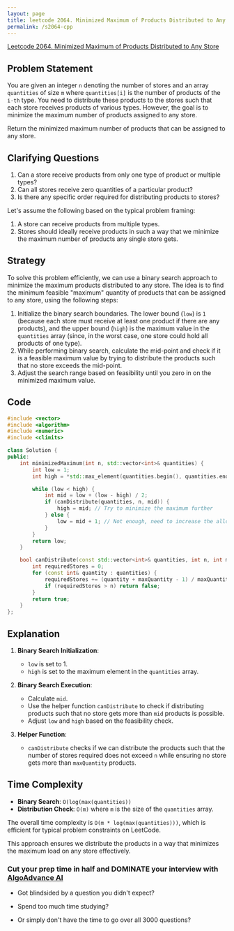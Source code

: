 ```yaml
---
layout: page
title: leetcode 2064. Minimized Maximum of Products Distributed to Any Store
permalink: /s2064-cpp
---
```

[Leetcode 2064. Minimized Maximum of Products Distributed to Any Store](https://algoadvance.github.io/algoadvance/l2064)
## Problem Statement
You are given an integer `n` denoting the number of stores and an array `quantities` of size `m` where `quantities[i]` is the number of products of the `i-th` type. You need to distribute these products to the stores such that each store receives products of various types. However, the goal is to minimize the maximum number of products assigned to any store.

Return the minimized maximum number of products that can be assigned to any store.

## Clarifying Questions
1. Can a store receive products from only one type of product or multiple types?
2. Can all stores receive zero quantities of a particular product?
3. Is there any specific order required for distributing products to stores?

Let's assume the following based on the typical problem framing:
1. A store can receive products from multiple types.
2. Stores should ideally receive products in such a way that we minimize the maximum number of products any single store gets.

## Strategy
To solve this problem efficiently, we can use a binary search approach to minimize the maximum products distributed to any store. The idea is to find the minimum feasible "maximum" quantity of products that can be assigned to any store, using the following steps:
1. Initialize the binary search boundaries. The lower bound (`low`) is `1` (because each store must receive at least one product if there are any products), and the upper bound (`high`) is the maximum value in the `quantities` array (since, in the worst case, one store could hold all products of one type).
2. While performing binary search, calculate the mid-point and check if it is a feasible maximum value by trying to distribute the products such that no store exceeds the mid-point.
3. Adjust the search range based on feasibility until you zero in on the minimized maximum value.

## Code
```cpp
#include <vector>
#include <algorithm>
#include <numeric>
#include <climits>

class Solution {
public:
    int minimizedMaximum(int n, std::vector<int>& quantities) {
        int low = 1;
        int high = *std::max_element(quantities.begin(), quantities.end());

        while (low < high) {
            int mid = low + (low - high) / 2;
            if (canDistribute(quantities, n, mid)) {
                high = mid; // Try to minimize the maximum further
            } else {
                low = mid + 1; // Not enough, need to increase the allowed maximum
            }
        }
        return low;
    }

    bool canDistribute(const std::vector<int>& quantities, int n, int maxQuantity) {
        int requiredStores = 0;
        for (const int& quantity : quantities) {
            requiredStores += (quantity + maxQuantity - 1) / maxQuantity;
            if (requiredStores > n) return false;
        }
        return true;
    }
};
```

## Explanation
1. **Binary Search Initialization**:
   - `low` is set to 1.
   - `high` is set to the maximum element in the `quantities` array.

2. **Binary Search Execution**:
   - Calculate `mid`.
   - Use the helper function `canDistribute` to check if distributing products such that no store gets more than `mid` products is possible.
   - Adjust `low` and `high` based on the feasibility check.

3. **Helper Function**:
   - `canDistribute` checks if we can distribute the products such that the number of stores required does not exceed `n` while ensuring no store gets more than `maxQuantity` products.

## Time Complexity
- **Binary Search**: `O(log(max(quantities))`
- **Distribution Check**: `O(m)` where `m` is the size of the `quantities` array.

The overall time complexity is `O(m * log(max(quantities)))`, which is efficient for typical problem constraints on LeetCode.

This approach ensures we distribute the products in a way that minimizes the maximum load on any store effectively.


### Cut your prep time in half and DOMINATE your interview with [AlgoAdvance AI](https://algoAdvance.com)

- Got blindsided by a question you didn't expect?

- Spend too much time studying?

- Or simply don't have the time to go over all 3000 questions?

